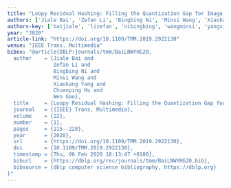 ```yaml
---
title: "Loopy Residual Hashing: Filling the Quantization Gap for Image Retrieval"
authors: ['Jiale Bai', 'Zefan Li', 'Bingbing Ni', 'Minsi Wang', 'Xiaokang Yang', 'Chuanping Hu', 'Wen Gao 0001']
authors-key: ['baijiale', 'lizefan', 'nibingbing', 'wangminsi', 'yangxiaokang', 'huchuanping', 'gaowen']
year: "2020"
article-link: "https://doi.org/10.1109/TMM.2019.2922130"
venue: "IEEE Trans. Multimedia"
bibex: "@article{DBLP:journals/tmm/BaiLNWYHG20,
  author    = {Jiale Bai and
               Zefan Li and
               Bingbing Ni and
               Minsi Wang and
               Xiaokang Yang and
               Chuanping Hu and
               Wen Gao},
  title     = {Loopy Residual Hashing: Filling the Quantization Gap for Image Retrieval},
  journal   = {{IEEE} Trans. Multimedia},
  volume    = {22},
  number    = {1},
  pages     = {215--228},
  year      = {2020},
  url       = {https://doi.org/10.1109/TMM.2019.2922130},
  doi       = {10.1109/TMM.2019.2922130},
  timestamp = {Thu, 06 Feb 2020 18:13:47 +0100},
  biburl    = {https://dblp.org/rec/journals/tmm/BaiLNWYHG20.bib},
  bibsource = {dblp computer science bibliography, https://dblp.org}
}"
---
```

